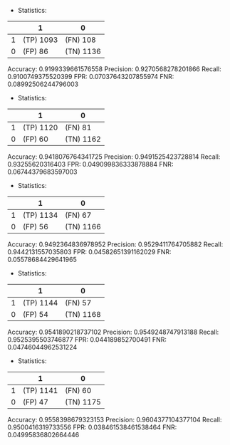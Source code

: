 * Statistics: 

|          |    1     |    0     |
|----------|----------|----------|
|    1     |(TP) 1093 | (FN) 108 |
|    0     | (FP) 86  |(TN) 1136 |
Accuracy: 0.9199339661576558
Precision: 0.9270568278201866
Recall: 0.9100749375520399
FPR: 0.07037643207855974
FNR: 0.08992506244796003
* Statistics: 

|          |    1     |    0     |
|----------|----------|----------|
|    1     |(TP) 1120 | (FN) 81  |
|    0     | (FP) 60  |(TN) 1162 |
Accuracy: 0.9418076764341725
Precision: 0.9491525423728814
Recall: 0.93255620316403
FPR: 0.049099836333878884
FNR: 0.06744379683597003
* Statistics: 

|          |    1     |    0     |
|----------|----------|----------|
|    1     |(TP) 1134 | (FN) 67  |
|    0     | (FP) 56  |(TN) 1166 |
Accuracy: 0.9492364836978952
Precision: 0.9529411764705882
Recall: 0.9442131557035803
FPR: 0.04582651391162029
FNR: 0.05578684429641965
* Statistics: 

|          |    1     |    0     |
|----------|----------|----------|
|    1     |(TP) 1144 | (FN) 57  |
|    0     | (FP) 54  |(TN) 1168 |
Accuracy: 0.9541890218737102
Precision: 0.9549248747913188
Recall: 0.9525395503746877
FPR: 0.044189852700491
FNR: 0.04746044962531224
* Statistics: 

|          |    1     |    0     |
|----------|----------|----------|
|    1     |(TP) 1141 | (FN) 60  |
|    0     | (FP) 47  |(TN) 1175 |
Accuracy: 0.9558398679323153
Precision: 0.9604377104377104
Recall: 0.9500416319733556
FPR: 0.038461538461538464
FNR: 0.04995836802664446